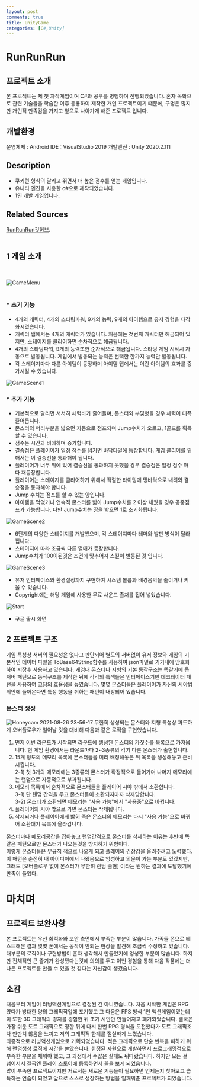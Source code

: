 ```yaml
---
layout: post
comments: true
title: UnityGame
categories: [C#,Unity]
---
```

# RunRunRun

## 프로젝트 소개
  본 프로젝트는 제 첫 자작게임이며 C#과 공부를 병행하며 진행되었습니다. 혼자 독학으로 관련 기술들을 학습한 이후 응용하여 제작한 개인 프로젝트이기 떄문에, 구멍은 많지만 개인적 만족감을 가지고 앞으로 나아가게 해준 프로젝트 입니다.
  
## 개발환경
  운영체제 : Android
  IDE : VisualStudio 2019
  개발엔진 : Unity 2020.2.1f1
  
## Description
*  쿠키런 형식의 달리고 뛰면서 더 높은 점수를 얻는 게임입니다.
*  유니티 엔진을 사용한 c#으로 제작되었습니다.
*  1인 개발 게임입니다.

## Related Sources

[RunRunRun깃허브](https://github.com/goldepond/RunBoyRun).
<br/>
<br/>

## 1 게임 소개
<br/>

![GameMenu](https://user-images.githubusercontent.com/37152976/114313345-1f8d7880-9b31-11eb-88f8-a8ac03d53e0d.gif)
<br/><br/>
### *  초기 기능
   *  4개의 캐릭터, 4개의 스타팅파워, 9개의 능력, 9개의 아이템으로 유저 경험을 다각화시켰습니다.
   *  캐릭터 탭에서는 4개의 캐릭터가 있습니다. 처음에는 첫번째 캐릭터만 해금되어 있지만, 스테이지를 클리어하면 순차적으로 해금됩니다.
   *  4개의 스타팅파워, 9개의 능력또한 순차적으로 해금됩니다. 스타팅  게임 시작시 자동으로 발동됩니다. 게임에서 발동되는 능력은 선택한 한가지 능력만 발동됩니다.
   *  각 스테이지마다 다른 아이템이 등장하며 아이템 탭에서는 이런 아이템의 효과를 증가시킬 수 있습니다.
   
   
![GameScene1](https://user-images.githubusercontent.com/37152976/114377965-329c5900-9bc2-11eb-8d93-76663f502447.gif)
### *  추가 기능
* 기본적으로 달리면 서서히 체력바가 줄어들며, 몬스터와 부딫혔을 경우 체력이 대폭 줄어듭니다.
* 몬스터의 머리부분을 밟으면 자동으로 점프되며 Jump수치가 오르고, 1골드를 획득할 수 있습니다.
* 점수는 시간과 비례하며 증가합니다.
* 결승점은 플레이어가 일정 점수를 넘기면 바닥타일에 등장합니다. 게임 클리어를 위해서는 이 결승선을 통과해야 됩니다.
* 플레이어가 너무 위에 있어 결승선을 통과하지 못했을 경우 결승점은 일정 점수 마다 재등장합니다.
* 플레이어는 스테이지를 클리어하기 위해서 적절한 타이밍에 땅바닥으로 내려와 결승점을 통과해야 합니다.
* Jump 수치는 점프를 할 수 있는 양입니다.
* 아이템을 먹었거나 연속적 몬스터를 밟아 Jump수치를 2 이상 채웠을 경우 공중점프가 가능합니다. 다만 Jump수치는 땅을 밟으면 1로 초기화됩니다.

![GameScene2](https://user-images.githubusercontent.com/37152976/114378064-4942b000-9bc2-11eb-8c65-d3beb8d3e54d.gif)

* 6단계의 다양한 스테이지를 개발했으며, 각 스테이지마다 테마와 발판 방식이 달라집니다. 
* 스테이지에 따라 조금씩 다른 열매가 등장합니다.
* Jump수치가 100이된것은 조건에 맞추어져 스킬이 발동된 것 입니다.

![GameScene3](https://user-images.githubusercontent.com/37152976/114378108-5790cc00-9bc2-11eb-85d4-9a29240a65d7.gif)


* 유저 인터페이스와 환경설정까지 구현하여 시스템 볼륨과 배경음악을 줄이거나 키울 수 있습니다.
* Copyright에는 해당 게임에 사용한 무료 사운드 출처를 집어 넣었습니다.


![Start](https://user-images.githubusercontent.com/37152976/115267226-e6c65280-a173-11eb-9273-a52e032e171c.png)

* 구글 출시 화면


## 2 프로젝트 구조
게임 특성상 서버의 필요성은 없다고 판단되어 별도의 서버없이 유저 정보와 게임의 기본적인 데이터 파일을 ToBase64String함수를 사용하여 json파일로 기기내에 암호화하여 저장후 사용하고 있습니다.
게임내 몬스터나 지형의 기본 동작구조는 똑같기에 옵저버 패턴으로 동작구조를 제작한 뒤에 각각의 특색들은 인터페이스기반 데코레이터 패턴을 사용하여 코딩의 효율성을 높였습니다.
몇몇 몬스터들은 플레이어가 자신의 시야범위안에 들어온다면 특정 행동을 취하는 패턴이 내장되어 있습니다.  

### 몬스터 생성
![Honeycam 2021-08-26 23-56-17](https://user-images.githubusercontent.com/37152976/130986558-d6e5d1a8-5dfe-4415-912b-5a132a51fb69.gif)
무한히 생성되는 몬스터와 지형 특성상 과도하게 오버플로우가 일어날 것을 대비해 다음과 같은 로직을 구현했습니다.  

1) 먼저 이번 라운드가 시작되면 라운드에 생성된 몬스터의 가짓수를 목록으로 가져옵니다. 현 게임 환경에서는 라운드마다 2~3종류의 각기 다른 몬스터가 출현합니다.  
2) 15개 정도의 메모리 목록에 몬스터들을 미리 배정해놓은 뒤 목록을 생성해놓고 준비시킵니다.  
  2-1) 첫 3개의 메모리에는 3종류의 몬스터가 확정적으로 들어가며 나머지 메모리에는 랜덤으로 자동적으로 부과됩니다.  
3) 메모리 목록에서 순차적으로 몬스터들을 플레이어 시야 밖에서 소환합니다.   
  3-1) 단 랜덤 간격을 두고 몬스터들이 소환되자마자 삭제당합니다.  
  3-2) 몬스터가 소환되면 메모리는 "사용 가능"에서 "사용중"으로 바뀝니다.  
4) 플레이어의 시야 밖으로 가면 몬스터는 삭제됩니다.  
5) 삭제되거나 플레이어에게 밟혀 죽은 몬스터의 메모리는 다시 "사용 가능"으로 바뀌어 소환대기 목록에 올라갑니다.  
  
몬스터마다 메모리공간을 잡아놓고 랜덤간격으로 몬스터를 삭제하는 이유는 후반에 똑같은 패턴으로만 몬스터가 나오는것을 방지하기 위함이다.  
이렇게 몬스터들은 무규칙 적으로 나오게 되고 플레이의 긴장감을 올려주려고 노력했다.  
이 패턴은 순전히 내 아이디어에서 나왔음으로 엉성하고 의문이 가는 부분도 있겠지만, 그래도 [오버플로우 없이 몬스터가 무한히 랜덤 출현] 이라는 원하는 결과에 도달했기에 만족이 들었다.  
  


# 마치며

## 프로젝트 보완사항  
 본 프로젝트는 우선 최적화와 보안 측면에서 부족한 부분이 많습니다. 가족들 폰으로 테스트해본 결과 몇몇 폰에서는 동작이 안되는 현상을 발견해 조금씩 수정하고 있습니다. 대부분의 로직이나 구현방법이 혼자 생각해서 만들었기에 엉성한 부분이 많습니다. 하지만 전체적인 큰 줄기가 완성됐다는것에 의의를 두고 이번 경험을 통해 다음 작품에는 더 나은 프로젝트를 만들 수 있을 것 같다는 자신감이 생겼습니다.  
 
 ## 소감  
 처음부터 게임이 러닝액션게임으로 결정된 건 아니였습니다. 처음 시작한 게임은 RPG였다가 방대한 양의 그래픽작업에 포기했고 그 다음은 FPS 형식 1인 액션게임이였는데 이 또한 3D 그래픽의 경지를 경험한 뒤 초기 시안만 만들어지고 폐기되었습니다. 결국은 가장 쉬운 도트 그래픽으로 정한 뒤에 다시 한번 RPG 형식을 도전했다가 도트 그래픽조차 만만치 않음을 느끼고 저의 그래픽적 한계를 절실하게 느꼈습니다.   
 최종적으로 러닝액션게임으로 기획되었습니다. 적은 그래픽으로 단순 반복을 피하기 위해 랜덤생성 로직에 시간을 쏟았습니다. 한정된 자원으로 개발하면서 프로그래밍적으로 부족한 부분을 채워야 했고, 그 과정에서 수많은 실패도 뒤따랐습니다. 하지만 모든 걸 넘어서서 결국엔 플레이 스토어에 등록하면서 끝을 보게 되었습니다.   
 많이 부족한 프로젝트이지만 저로서는 새로운 기능들이 필요하면 언제든지 찾아보고 습득하는 연습이 되었고 앞으로 스스로 성장하는 방법을 일깨워준 프로젝트가 되었습니다.  




   
   
   
   



